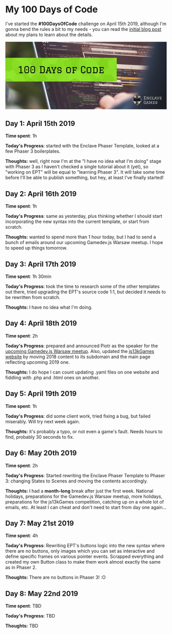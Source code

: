 # My 100 Days of Code

I've started the **#100DaysOfCode** challenge on April 15th 2019, although I'm gonna bend the rules a bit to my needs - you can read the [initial blog post](https://dev.end3r.com/2019/04/my-100-days-of-code/) about my plans to learn about the details.

![My 100 Days of Code - banner](banner.jpg)

## Day 1: April 15th 2019

**Time spent**: 1h

**Today's Progress**: started with the Enclave Phaser Template, looked at a few Phaser 3 boilerplates.

**Thoughts:** well, right now I'm at the "I have no idea what I'm doing" stage with Phaser 3 as I haven't checked a single tutorial about it (yet), so "working on EPT" will be equal to "learning Phaser 3". It will take some time before I'll be able to publish something, but hey, at least I've finally started!

## Day 2: April 16th 2019

**Time spent**: 1h

**Today's Progress**: same as yesterday, plus thinking whether I should start incorporating the new syntax into the current template, or start from scratch.

**Thoughts:** wanted to spend more than 1 hour today, but I had to send a bunch of emails around our upcoming Gamedev.js Warsaw meetup. I hope to speed up things tomorrow.

## Day 3: April 17th 2019

**Time spent**: 1h 30min

**Today's Progress**: took the time to research some of the other templates out there, tried upgrading the EPT's source code 1:1, but decided it needs to be rewritten from scratch.

**Thoughts:** I have no idea what I'm doing.

## Day 4: April 18th 2019

**Time spent**: 2h

**Today's Progress**: prepared and announced Piotr as the speaker for the [upcoming Gamedev.js Warsaw meetup](https://gamedevjs.pl/wydarzenia/warszawa-meetup-11). Also, updated the [js13kGames website](https://2019.js13kgames.com/) by moving 2018 content to its subdomain and the main page reflecting upcoming 2019 one.

**Thoughts:** I do hope I can count updating .yaml files on one website and fiddling with .php and .html ones on another.

## Day 5: April 19th 2019

**Time spent**: 1h

**Today's Progress**: did some client work, tried fixing a bug, but failed miserably. Will try next week again.

**Thoughts:** it's probably a typo, or not even a game's fault. Needs hours to find, probably 30 seconds to fix.

## Day 6: May 20th 2019

**Time spent**: 2h

**Today's Progress**: Started rewriting the Enclave Phaser Template to Phaser 3: changing States to Scenes and moving the contents accordingly.

**Thoughts:** I had a **month-long** break after just the first week. National holidays, preparations for the Gamedev.js Warsaw meetup, more holidays, preparations for the js13kGames competition, catching up on a whole lot of emails, etc. At least I can cheat and don't need to start from day one again...

## Day 7: May 21st 2019

**Time spent**: 4h

**Today's Progress**: Rewriting EPT's buttons logic into the new syntax where there are no buttons, only images which you can set as interactive and define specific frames on various pointer events. Scrapped everything and created my own Button class to make them work almost exactly the same as in Phaser 2.

**Thoughts:** There are no buttons in Phaser 3! :O

## Day 8: May 22nd 2019

**Time spent**: TBD

**Today's Progress**: TBD

**Thoughts:** TBD